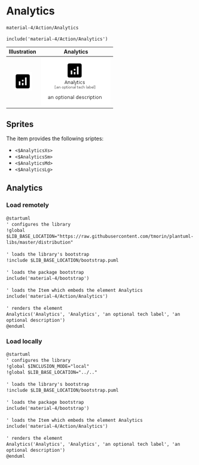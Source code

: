 # Analytics


```text
material-4/Action/Analytics
```

```text
include('material-4/Action/Analytics')
```



| Illustration | Analytics |
| :---: | :---: |
| ![illustration for Illustration](../../material-4/Action/Analytics.png) | ![illustration for Analytics](../../material-4/Action/Analytics.Local.png) |



## Sprites
The item provides the following sriptes:

- `<$AnalyticsXs>`
- `<$AnalyticsSm>`
- `<$AnalyticsMd>`
- `<$AnalyticsLg>`





## Analytics

### Load remotely
```plantuml
@startuml
' configures the library
!global $LIB_BASE_LOCATION="https://raw.githubusercontent.com/tmorin/plantuml-libs/master/distribution"

' loads the library's bootstrap
!include $LIB_BASE_LOCATION/bootstrap.puml

' loads the package bootstrap
include('material-4/bootstrap')

' loads the Item which embeds the element Analytics
include('material-4/Action/Analytics')

' renders the element
Analytics('Analytics', 'Analytics', 'an optional tech label', 'an optional description')
@enduml
```

### Load locally
```plantuml
@startuml
' configures the library
!global $INCLUSION_MODE="local"
!global $LIB_BASE_LOCATION="../.."

' loads the library's bootstrap
!include $LIB_BASE_LOCATION/bootstrap.puml

' loads the package bootstrap
include('material-4/bootstrap')

' loads the Item which embeds the element Analytics
include('material-4/Action/Analytics')

' renders the element
Analytics('Analytics', 'Analytics', 'an optional tech label', 'an optional description')
@enduml
```


